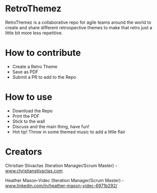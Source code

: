 # RetroThemez
RetroThemez is a collaborative repo for agile teams around the world to create and share different retrospective themes to make that retro just a little bit more less repetitive. 

# How to contribute
- Create a Retro Theme
- Save as PDF
- Submit a PR to add to the Repo

# How to use
- Download the Repo
- Print the PDF
- Stick to the wall
- Discuss and the main thing, have fun!
- Hot tip! Throw in some themed music to add a little flair

# Creators
Christian Stivactas (Iteration Manager/Scrum Master) - www.christianstivactas.com

Heather Mason-Videc (Iteration Manager/Scrum Master) - www.linkedin.com/in/heather-mason-videc-6971b292/